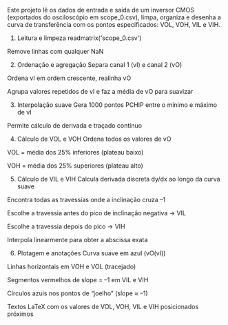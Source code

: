 Este projeto lê os dados de entrada e saída de um inversor CMOS (exportados do osciloscópio em scope_0.csv), limpa, organiza e 
desenha a curva de transferência com os pontos especificados: VOL, VOH, VIL e VIH.

1. Leitura e limpeza
readmatrix('scope_0.csv')

Remove linhas com qualquer NaN

2. Ordenação e agregação
Separa canal 1 (vI) e canal 2 (vO)

Ordena vI em ordem crescente, realinha vO

Agrupa valores repetidos de vI e faz a média de vO para suavizar

3. Interpolação suave
Gera 1000 pontos PCHIP entre o mínimo e máximo de vI

Permite cálculo de derivada e traçado contínuo

4. Cálculo de VOL e VOH
Ordena todos os valores de vO

VOL = média dos 25% inferiores (plateau baixo)

VOH = média dos 25% superiores (plateau alto)

5. Cálculo de VIL e VIH
Calcula derivada discreta dy/dx ao longo da curva suave

Encontra todas as travessias onde a inclinação cruza –1

Escolhe a travessia antes do pico de inclinação negativa → VIL

Escolhe a travessia depois do pico → VIH

Interpola linearmente para obter a abscissa exata

6. Plotagem e anotações
Curva suave em azul (vO(vI))

Linhas horizontais em VOH e VOL (tracejado)

Segmentos vermelhos de slope = –1 em VIL e VIH

Círculos azuis nos pontos de “joelho” (slope ≈ –1)

Textos LaTeX com os valores de VOL, VOH, VIL e VIH posicionados próximos

